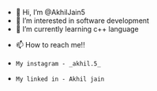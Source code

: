 - 👋 Hi, I’m @AkhilJain5
- 👀 I’m interested in software development
- 🌱 I’m currently learning c++ language
<!-- - 💞️ I’m looking to collaborate on ... -->
- 📫 How to reach me!! 
-     My instagram - _akhil.5_
-     My linked in - Akhil jain

<!---
AkhilJain5/AkhilJain5 is a ✨ special ✨ repository because its `README.md` (this file) appears on your GitHub profile.
You can click the Preview link to take a look at your changes.
--->
